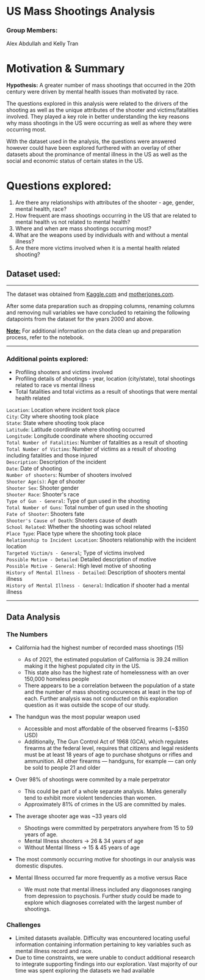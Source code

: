 # US Mass Shootings Analysis

### Group Members: 
Alex Abdullah and Kelly Tran

# Motivation & Summary
<b>Hypothesis:</b> A greater number of mass shootings that occurred in the 20th century were driven by mental health issues than motivated by race.

The questions explored in this analysis were related to the drivers of the shooting as well as the unique attributes of the shooter and victims/fatalities involved. They played a key role in better understanding the key reasons why mass shootings in the US were occurring as well as where they were occurring most.

With the dataset used in the analysis, the questions were answered however could have been explored furthered with an overlay of other datasets about the prominance of mental illness in the US as well as the social and economic status of certain states in the US.

# Questions explored: 
1. Are there any relationships with attributes of the shooter - age, gender, mental health, race?
2. How frequent are mass shootings occurring in the US that are related to mental health vs not related to mental health?
3. Where and when are mass shootings occurring most? 
4. What are the weapons used by individuals with and without a mental illness?
6. Are there more victims involved when it is a mental health related shooting?

## Dataset used: 
----
The dataset was obtained from  [Kaggle.com](Kaggle.com) and [motherjones.com](https://www.motherjones.com/politics/2012/12/mass-shootings-mother-jones-full-data/).

After some data preparation such as dropping columns, renaming columns and removing null variables we have concluded to retaining the following datapoints from the dataset for the years 2000 and above.

<b><u> Note:</b></u>  For additional information on the data clean up and preparation process, refer to the notebook.

---------

### Additional points explored:
* Profiling shooters and victims involved 
* Profiling details of shootings - year, location (city/state), total shootings related to race vs mental illness 
* Total fatalities and total victims as a result of shootings that were mental health related

`Location`: Location where incident took place                              
`City`: City where shooting took place                                  
`State`: State where shooting took place                                 
`Latitude`: Latitude coordinate where shooting occurred                                
`Longitude`: Longitude coordinate where shooting occurred                              
`Total Number of Fatalities`: Number of fatalities as a result of shooting          
`Total Number of Victims`: Number of victims as a result of shooting including fatalities and those injured     
`Description`: Description of the incident                           
`Date`: Date of shooting                                                             
`Number of shooters`: Number of shooters involved                     
`Shooter Age(s)`: Age of shooter                         
`Shooter Sex`: Shooter gender                            
`Shooter Race`: Shooter's race                                              
`Type of Gun - General`: Type of gun used in the shooting                                    
`Total Number of Guns`: Total number of gun used in the shooting                    
`Fate of Shooter`: Shooters fate                         
`Shooter's Cause of Death`: Shooters cause of death              
`School Related`: Whether the shooting was school related                     
`Place Type`: Place type where the shooting took place                             
`Relationship to Incident Location`: Shooters relationship with the incident location                   
`Targeted Victim/s - General`; Type of victims involved           
`Possible Motive - Detailed`: Detailed description of motive              
`Possible Motive - General`: High level motive of shooting             
`History of Mental Illness - Detailed`: Description of shooters mental illness   
`History of Mental Illness - General`: Indication if shooter had a mental illness     

-------
## Data Analysis 
### The Numbers
* California had the highest number of recorded mass shootings (15)
  - As of 2021, the estimated population of California is 39.24 million making it the highest populated city in the US. 
  - This state also has the highest rate of homelessness with an over 150,000 homeless people
  - There appears to be a correlation between the population of a state and the number of mass shooting occurences at least in the top of each. Further analysis was not conducted on this exploration question as it was outside the scope of our study.
  
* The handgun was the most popular weapon used
  - Accessible and most affordable of the observed firearms (~$350 USD)
  - Additionally, The Gun Control Act of 1968 (GCA), which regulates firearms at the federal level, requires that citizens and legal residents must be at least 18 years of age to purchase shotguns or rifles and ammunition. All other firearms — handguns, for example — can only be sold to people 21 and older
  
* Over 98% of shootings were commited by a male perpetrator
  - This could be part of a whole separate analysis. Males generally tend to exhibit more violent tendencies than women.
  - Approximately 81% of crimes in the US are committed by males.
  
* The average shooter age was ~33 years old
  - Shootings were committed by perpetrators anywhere from 15 to 59 years of age.
  - Mental Illness shooters -> 26 & 34 years of age
  - Without Mental Illness -> 15 & 45 years of age
  
* The most commonly occurring motive for shootings in our analysis was domestic disputes. 
  
* Mental Illness occurred far more frequently as a motive versus Race
  - We must note that mental illness included any diagonoses ranging from depression to psychosis. Further study could be made to explore which diagnoses correlated with the largest number of shootings.

### Challenges
  - Limited datasets available. Difficulty was encountered locating useful information containing information pertaining to key variables such as mental illness record and race. 
  - Due to time constraints, we were unable to conduct additional research to integrate supporting findings into our exploration. Vast majority of our time was spent exploring the datasets we had available
